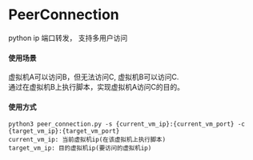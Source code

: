 # PeerConnection
python ip 端口转发， 支持多用户访问

#### 使用场景
虚拟机A可以访问B，但无法访问C, 虚拟机B可以访问C.    
通过在虚拟机B上执行脚本，实现虚拟机A访问C的目的。    

#### 使用方式
```
python3 peer_connection.py -s {current_vm_ip}:{current_vm_port} -c {target_vm_ip}:{target_vm_port}
current_vm_ip: 当前虚拟机ip(在该虚拟机上执行脚本)
target_vm_ip: 目的虚拟机ip(要访问的虚拟机ip)

```
